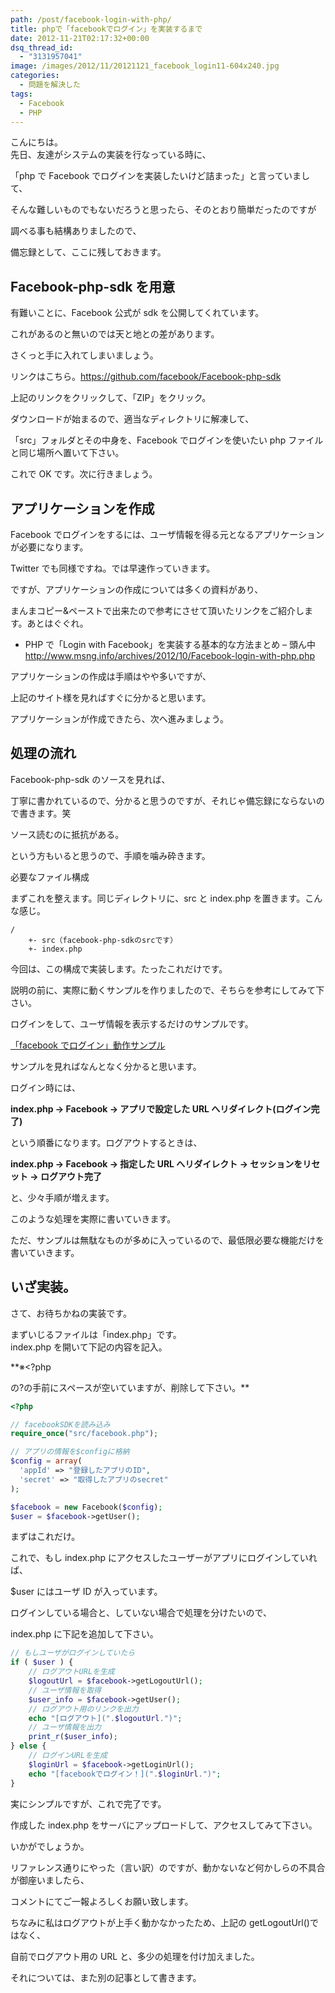 ```yaml
---
path: /post/facebook-login-with-php/
title: phpで「facebookでログイン」を実装するまで
date: 2012-11-21T02:17:32+00:00
dsq_thread_id:
  - "3131957041"
image: /images/2012/11/20121121_facebook_login11-604x240.jpg
categories:
  - 問題を解決した
tags:
  - Facebook
  - PHP
---
```


こんにちは。  
先日、友達がシステムの実装を行なっている時に、

「php で Facebook でログインを実装したいけど詰まった」と言っていまして、

そんな難しいものでもないだろうと思ったら、そのとおり簡単だったのですが

調べる事も結構ありましたので、

備忘録として、ここに残しておきます。

<!--more-->

## Facebook-php-sdk を用意

有難いことに、Facebook 公式が sdk を公開してくれています。

これがあるのと無いのでは天と地との差があります。

さくっと手に入れてしまいましょう。

リンクはこちら。<a href="https://github.com/facebook/facebook-php-sdk" target="_blank">https://github.com/facebook/Facebook-php-sdk</a>

上記のリンクをクリックして、「ZIP」をクリック。

ダウンロードが始まるので、適当なディレクトリに解凍して、

「src」フォルダとその中身を、Facebook でログインを使いたい php ファイルと同じ場所へ置いて下さい。

これで OK です。次に行きましょう。

## アプリケーションを作成

Facebook でログインをするには、ユーザ情報を得る元となるアプリケーションが必要になります。

Twitter でも同様ですね。では早速作っていきます。

ですが、アプリケーションの作成については多くの資料があり、

まんまコピー&ペーストで出来たので参考にさせて頂いたリンクをご紹介します。あとはぐぐれ。

- PHP で「Login with Facebook」を実装する基本的な方法まとめ – 頭ん中  
   <a href="http://www.msng.info/archives/2012/10/facebook-login-with-php.php" target="_blank">http://www.msng.info/archives/2012/10/Facebook-login-with-php.php</a>

アプリケーションの作成は手順はやや多いですが、

上記のサイト様を見ればすぐに分かると思います。

アプリケーションが作成できたら、次へ進みましょう。

## 処理の流れ

Facebook-php-sdk のソースを見れば、

丁寧に書かれているので、分かると思うのですが、それじゃ備忘録にならないので書きます。笑

ソース読むのに抵抗がある。

という方もいると思うので、手順を噛み砕きます。

必要なファイル構成

まずこれを整えます。同じディレクトリに、src と index.php を置きます。こんな感じ。

```
/
    +- src（facebook-php-sdkのsrcです）
    +- index.php
```

今回は、この構成で実装します。たったこれだけです。

説明の前に、実際に動くサンプルを作りましたので、そちらを参考にしてみて下さい。

ログインをして、ユーザ情報を表示するだけのサンプルです。

[「facebook でログイン」動作サンプル](http://closet.leko.jp/2012/facebook_login/)

サンプルを見ればなんとなく分かると思います。

ログイン時には、

**index.php -> Facebook -> アプリで設定した URL へリダイレクト(ログイン完了)**

という順番になります。ログアウトするときは、

**index.php -> Facebook -> 指定した URL へリダイレクト -> セッションをリセット -> ログアウト完了**

と、少々手順が増えます。

このような処理を実際に書いていきます。

ただ、サンプルは無駄なものが多めに入っているので、最低限必要な機能だけを書いていきます。

## いざ実装。

さて、お待ちかねの実装です。

まずいじるファイルは「index.php」です。  
index.php を開いて下記の内容を記入。

\*\*※<?php

の?の手前にスペースが空いていますが、削除して下さい。\*\*

```php
<?php

// facebookSDKを読み込み
require_once("src/facebook.php");

// アプリの情報を$configに格納
$config = array(
  'appId' => "登録したアプリのID",
  'secret' => "取得したアプリのsecret"
);

$facebook = new Facebook($config);
$user = $facebook->getUser();
```

まずはこれだけ。

これで、もし index.php にアクセスしたユーザーがアプリにログインしていれば、

$user にはユーザ ID が入っています。

ログインしている場合と、していない場合で処理を分けたいので、

index.php に下記を追加して下さい。

```php
// もしユーザがログインしていたら
if ( $user ) {
	// ログアウトURLを生成
	$logoutUrl = $facebook->getLogoutUrl();
	// ユーザ情報を取得
	$user_info = $facebook->getUser();
	// ログアウト用のリンクを出力
	echo "[ログアウト](".$logoutUrl.")";
	// ユーザ情報を出力
	print_r($user_info);
} else {
	// ログインURLを生成
	$loginUrl = $facebook->getLoginUrl();
	echo "[facebookでログイン！](".$loginUrl.")";
}
```

実にシンプルですが、これで完了です。

作成した index.php をサーバにアップロードして、アクセスしてみて下さい。

いかがでしょうか。

リファレンス通りにやった（言い訳）のですが、動かないなど何かしらの不具合が御座いましたら、

コメントにてご一報よろしくお願い致します。

ちなみに私はログアウトが上手く動かなかったため、上記の getLogoutUrl()ではなく、

自前でログアウト用の URL と、多少の処理を付け加えました。

それについては、また別の記事として書きます。
